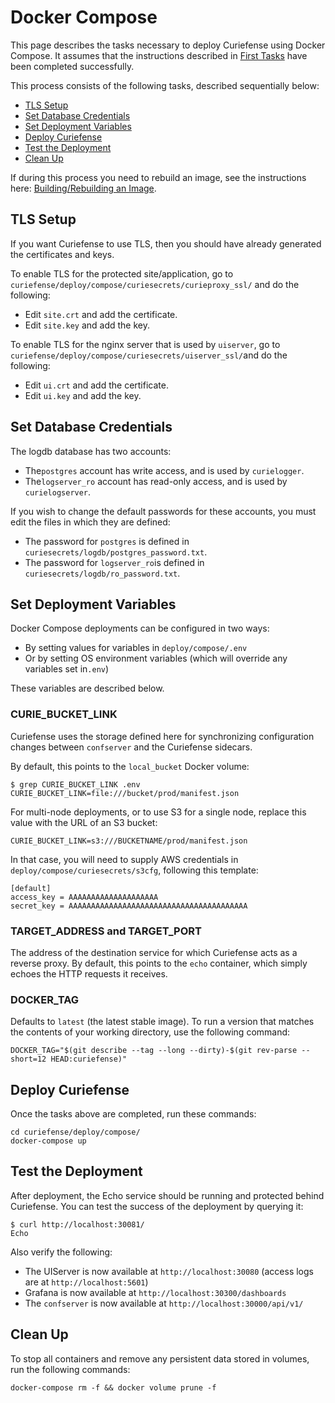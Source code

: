 # Docker Compose

This page describes the tasks necessary to deploy Curiefense using Docker Compose. It assumes that the instructions described in [First Tasks](first-tasks.md) have been completed successfully.

This process consists of the following tasks, described sequentially below:

* [TLS Setup](docker-compose.md#tls-setup)
* [Set Database Credentials](docker-compose.md#set-database-credentials)
* [Set Deployment Variables](docker-compose.md#set-deployment-variables)
* [Deploy Curiefense](docker-compose.md#deploy-curiefense)
* [Test the Deployment](docker-compose.md#test-the-deployment)
* [Clean Up](docker-compose.md#clean-up)

If during this process you need to rebuild an image, see the instructions here: [Building/Rebuilding an Image](../../reference/services-container-images.md#building-rebuilding-images).

## TLS Setup

If you want Curiefense to use TLS, then you should have already generated the certificates and keys.

To enable TLS for the protected site/application, go to `curiefense/deploy/compose/curiesecrets/curieproxy_ssl/` and do the following:

* Edit `site.crt` and add the certificate.
* Edit `site.key` and add the key.

To enable TLS for the nginx server that is used by `uiserver`, go to `curiefense/deploy/compose/curiesecrets/uiserver_ssl/`and do the following:

* Edit `ui.crt` and add the certificate.
* Edit `ui.key` and add the key.

## Set Database Credentials

The logdb database has two accounts:

* The`postgres` account has write access, and is used by `curielogger`.
* The`logserver_ro` account has read-only access, and is used by `curielogserver`.

If you wish to change the default passwords for these accounts, you must edit the files in which they are defined:

* The password for `postgres` is defined in `curiesecrets/logdb/postgres_password.txt`. 
* The password for `logserver_ro`is defined in `curiesecrets/logdb/ro_password.txt`.

## Set Deployment Variables

Docker Compose deployments can be configured in two ways:

* By setting values for variables in `deploy/compose/.env` 
* Or by setting OS environment variables \(which will override any variables set in`.env`\)

These variables are described below.

### CURIE\_BUCKET\_LINK

Curiefense uses the storage defined here for synchronizing configuration changes between `confserver` and the Curiefense sidecars. 

By default, this points to the `local_bucket` Docker volume:

```text
$ grep CURIE_BUCKET_LINK .env
CURIE_BUCKET_LINK=file:///bucket/prod/manifest.json
```

For multi-node deployments, or to use S3 for a single node, replace this value with the URL of an S3 bucket:

```text
CURIE_BUCKET_LINK=s3:///BUCKETNAME/prod/manifest.json
```

In that case, you will need to supply AWS credentials in  `deploy/compose/curiesecrets/s3cfg`, following this template:

```text
[default]
access_key = AAAAAAAAAAAAAAAAAAAA
secret_key = AAAAAAAAAAAAAAAAAAAAAAAAAAAAAAAAAAAAAAAA
```

### TARGET\_ADDRESS and TARGET\_PORT

The address of the destination service for which Curiefense acts as a reverse proxy. By default, this points to the `echo` container, which simply echoes the HTTP requests it receives.

### DOCKER\_TAG

Defaults to `latest` \(the latest stable image\). To run a version that matches the contents of your working directory, use the following command:

```text
DOCKER_TAG="$(git describe --tag --long --dirty)-$(git rev-parse --short=12 HEAD:curiefense)"
```

## Deploy Curiefense

Once the tasks above are completed, run these commands:

```text
cd curiefense/deploy/compose/
docker-compose up
```

## Test the Deployment

After deployment, the Echo service should be running and protected behind Curiefense. You can test the success of the deployment by querying it:

```text
$ curl http://localhost:30081/
Echo
```

Also verify the following:

* The UIServer is now available at `http://localhost:30080` \(access logs are at `http://localhost:5601`\)
* Grafana is now available at `http://localhost:30300/dashboards`
* The `confserver` is now available at `http://localhost:30000/api/v1/`

## Clean Up

To stop all containers and remove any persistent data stored in volumes, run the following commands:

```text
docker-compose rm -f && docker volume prune -f
```

